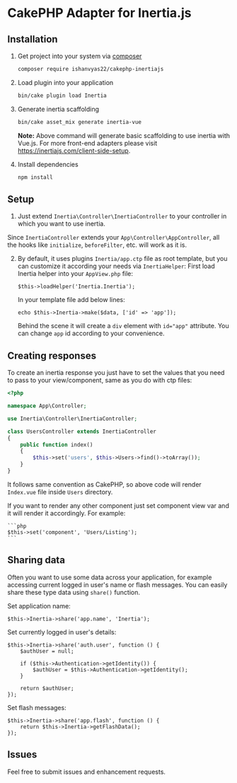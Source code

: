 # CakePHP Adapter for Inertia.js

## Installation

1. Get project into your system via [composer](https://getcomposer.org)

    ```bash
    composer require ishanvyas22/cakephp-inertiajs
    ```

2. Load plugin into your application

    ```bash
    bin/cake plugin load Inertia
    ```

3. Generate inertia scaffolding

    ```bash
    bin/cake asset_mix generate inertia-vue
    ```

    **Note:** Above command will generate basic scaffolding to use inertia with Vue.js. For more front-end adapters please visit https://inertiajs.com/client-side-setup.

3. Install dependencies

    ```bash
    npm install
    ```

## Setup

1. Just extend `Inertia\Controller\InertiaController` to your controller in which you want to use inertia.

Since `InertiaController` extends your `App\Controller\AppController`, all the hooks like `initialize`, `beforeFilter`, etc. will work as it is.

2. By default, it uses plugins `Inertia/app.ctp` file as root template, but you can customize it according your needs via `InertiaHelper`:
    First load Inertia helper into your ``AppView.php`` file:
    ```
    $this->loadHelper('Inertia.Inertia');
    ```

    In your template file add below lines:
    ```
    echo $this->Inertia->make($data, ['id' => 'app']);
    ```

    Behind the scene it will create a `div` element with `id="app"` attribute. You can change ``app`` id according to your convenience.

## Creating responses

To create an inertia response you just have to set the values that you need to pass to your view/component, same as you do with ctp files:

```php
<?php

namespace App\Controller;

use Inertia\Controller\InertiaController;

class UsersController extends InertiaController
{
    public function index()
    {
        $this->set('users', $this->Users->find()->toArray());
    }
}
```

It follows same convention as CakePHP, so above code will render `Index.vue` file inside `Users` directory.

If you want to render any other component just set component view var and it will render it accordingly. For example:

    ```php
    $this->set('component', 'Users/Listing');
    ```

## Sharing data

Often you want to use some data across your application, for example accessing current logged in user's name or flash messages. You can easily share these type data using ``share()`` function.

Set application name:

```
$this->Inertia->share('app.name', 'Inertia');
```

Set currently logged in user's details:

```
$this->Inertia->share('auth.user', function () {
    $authUser = null;

    if ($this->Authentication->getIdentity()) {
        $authUser = $this->Authentication->getIdentity();
    }

    return $authUser;
});
```

Set flash messages:

```
$this->Inertia->share('app.flash', function () {
    return $this->Inertia->getFlashData();
});
```

## Issues
Feel free to submit issues and enhancement requests.
